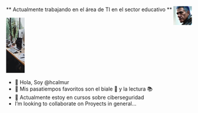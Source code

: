 #  <img src="./images/sticker.jpg" width=10% align=right />

** Actualmente trabajando en el área de TI en el sector educativo **

<img src="./images/olena-bohovyk-dIMJWLx1YbE-unsplash.jpg" width="50" height="150"  borderRadius='1rem' boxShadow='0 5px 18px rgba(0,0,0,0.3)'>

- :wave: Hola, Soy @hcalmur
- :eyes: Mis pasatiempos favoritos son el biale :dancer: y la lectura :books:
- :seedling: Actualmente estoy en cursos sobre ciberseguridad
- I’m looking to collaborate on Proyects in general...

<!---
hcalmur/hcalmur is a ✨ special ✨ repository because its `README.md` (this file) appears on your GitHub profile.
You can click the Preview link to take a look at your changes.
--->
